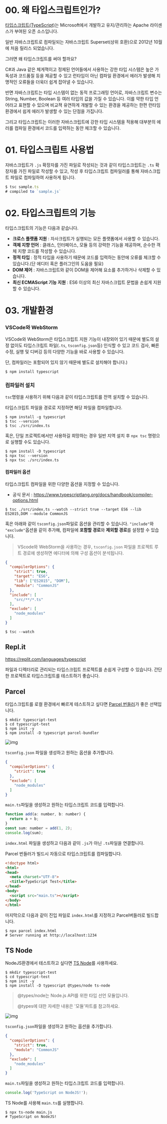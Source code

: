 # 00. 왜 타입스크립트인가?

[타입스크립트(TypeScript)](https://www.typescriptlang.org/)는 Microsoft에서 개발하고 유지/관리하는 Apache 라이센스가 부여된 오픈 소스입니다.

일반 자바스크립트로 컴파일되는 자바스크립트 Superset(상위 호환)으로 2012년 10월에 처음 릴리스 되었습니다.



그러면 왜 타입스크립트를 써야 할까요?



C#과 Java 같은 체게젹이고 정제된 언어들에서 사용하는 강한 타입 시스템은 높은 가독성과 코드품질 등을 제공할 수 있고 런타임이 아닌 컴파일 환경에서 에러가 발생해 치명적인 오류들을 더욱더 쉽게 잡아낼 수 있습니다.

반면 자바스크립트는 타입 시스템이 없는 동적 프로그래밍 언어로, 자바스크립트 변수는 String, Number, Boolean 등 여러 타입의 값을 가질 수 있습니다.  이를 약한 타입 언어라고 표현할 수 있으며 비교젹 유연하게 개발할 수 있는 환경을 제공하는 한편 런타임 환경에서 쉽게 에러가 발생할 수 있는 단점을 가집니다.

그리고 타입스크립트는 이러한 자바스크립트에 강한 타입 시스템을 적용해 대부분의 에러를 컴파일 환경에서 코드를 입력하는 동안 체크할 수 있습니다.





# 01. 타입스크립트 사용법

자바스크립트가 `.js` 확장자를 가진 파일로 작성되는 것과 같이 타입스크립트는 `.ts` 확장자를 가진 파일로 작성할 수 있고, 작성 후 타입스크립트 컴파일러를 통해 자바스크립트 파일로 컴파일하여 사용하게 됩니다.

```js
$ tsc sample.ts
# compiled to `sample.js`
```





# 02. 타입스크립트의 기능

타입스크립트의 기능은 다음과 같습니다.

- **크로스 플랫폼 지원** : 자사크립트가 실행되는 모든 플랫폼에서 사용할 수 있습니다.
- **객체 지향 언어** : 클래스, 인터페이스, 모듈 등의 강력한 기능을 제공하며, 순수한 객체 지향 코드를 작성할 수 있습니다.
- **정적 타입** : 정적 타입을 사용하기 때문에 코드를 입력하는 동안에 오류를 체크할 수 있습니다.(단 에디터 혹은 플러그인의 도움을 필요)
- **DOM 제어** : 자바스크립트와 같이 DOM을 제어해 요소를 추가하거나 삭제할 수 있습니다.
- **최신 ECMAScript 기능 지원** : ES6 이상의 최신 자바스크립트 문법을 손쉽게 지원할 수 있습니다.



# 03. 개발환경



### VSCode와 WebStorm

VSCode와 WebStorm은 타입스크립트 지원 기능이 내장외어 있기 때문에 별도의 설정 없이도 타입스크립트 파일(`.ts`, `tsconfig.json`등) 인식할 수 있고 코드 검사, 빠른 수정, 실행 및 디버깅 등의 다양한 기능을 바로 사용할 수 있습니다.

단, 컴파일러는 포함되어 있지 않기 때문에 별도로 설치해야 합니다.)

```shell
$ npm install typescript
```



### 컴파일러 설치

`tsc`명령을 사용하기 위해 다음과 같이 타입스크립트를 전역 설치할 수 있습니다.

타입스크립트 파일을 경로로 지정하면 해당 파일을 컴파일합니다.

```shell
$ npm install -g typescript
$ tsc --version
$ tsc ./src/index.ts
```

혹은, 단일 프로젝트에서만 사용하길 희망하는 경우 일반 지역 설치 후 `npx tsc` 명령으로 실행할 수도 있습니다.

```shell
$ npm install -D typescript
$ npx tsc --version
$ npx tsc ./src/index.ts
```



#### 컴파일러 옵션

타입스크립트 컴파일을 위한 다양한 옵션을 지정할 수 있습니다.

- 공식 문서 : https://www.typescriptlang.org/docs/handbook/compiler-options.html

```shell
$ tsc ./src/index.ts --watch --strict true --target ES6 --lib ES2015,DOM --module CommonJS
```

혹은 아래와 같이 `tsconfig.json`파일로 옵션을 관리할 수 있습니다. `"include"`와 `"exclude"`옵션을 같이 추가해, 컴파일에 **포함할 경로**와 **제외할 경로**를 설정할 수 있습니다.

> VScode와 WebStorm을 사용하는 경우, `tsconfig.json` 파일을 프로젝트 루트 경로에 생성하면 에디터에 의해 구성 옵션이 분석됩니다.

```json
{
  "compilerOptions": {
    "strict": true,
    "target": "ES6",
    "lib": ["ES2015", "DOM"],
    "module": "CommonJS"
  },
  "include": [
    "src/**/*.ts"
  ],
  "exclude": [
    "node_modules"
  ]
}
```

```shell
$ tsc --watch
```



## Repl.it

https://replit.com/languages/typescript

파일과 디렉터리로 관리되는 타입스크립트 프로젝트를 손쉽게 구성할 수 있습니다. 간단한 프로젝트로 타입스크립트를 테스트하기 좋습니다.



## Parcel

타입스크립트를 로컬 환경에서 빠르게 테스트하고 싶다면 [Parcel 번들러](https://ko.parceljs.org/getting_started.html)가 좋은 선택입니다.

```shell
$ mkdir typescript-test
$ cd typescript-test
$ npm init -y
$ npm install -D typescript parcel-bundler
```

![img](00_TypeScript_Intro.assets/80b2320e8261f8ab047780b5be4395a20d946e6a7c8d2f055e43d72f581bb864.png)



`tsconfig.json` 파일을 생성하고 원하는 옵션을 추가합니다.

```json
{
  "compilerOptions": {
    "strict": true
  },
  "exclude": [
    "node_modules"
  ]
}
```



`main.ts`파일을 생성하고 원하는 타입스크립트 코드를 입력합니다.

```js
function add(a: number, b: number) {
  return a + b;
}
const sum: number = add(1, 2);
console.log(sum);
```



`index.html` 파일을 생성하고 다음과 같이 `.js`가 아닌 `.ts`파일을 연결합니다.

Parcel 번들러가 빌드시 자동으로 타입스크립트를 컴파일합니다.

```html
<!doctype html>
<html>
<head>
  <meta charset="UTF-8">
  <title>TypeScript Test</title>
</head>
<body>
  <script src="main.ts"></script>
</body>
</html>
```



마지막으로 다음과 같이 진입 파일로 `index.html`를 지정하고 Parcel버들러로 빌드합니다.

```shell
$ npx parcel index.html
# Server running at http://localhost:1234
```





## TS Node

NodeJS환경에서 테스트하고 싶다면 [TS Node](https://github.com/TypeStrong/ts-node)를 사용하세요.

```shell
$ mkdir typescript-test
$ cd typescript-test
$ npm init -y
$ npm install -D typescript @types/node ts-node
```

> @types/node는 Node.js API를 위한 타입 선언 모듈입니다.
>
> @types에 대한 자세한 내용은 '모듈'파트를 참고하세요.

![img](00_TypeScript_Intro.assets/71b7bb9e43f412c06d6fe44741e7aa33e42f43e2b42a67e4d833c95871e45a80.png)



`tsconfig.json`파일을 생성하고 원하는 옵션을 추가합니다.

```json
{
  "compilerOptions": {
    "strict": true,
    "module": "CommonJS"
  },
  "exclude": [
    "node_modules"
  ]
}
```



`main.ts`파일을 생성하고 원하는 타입스크립트 코드를 입력합니다.

```js
console.log('TypeScript on NodeJS!');
```



TS Node를 사용해 `main.ts`를 실행합니다.

```shell
$ npx ts-node main.js
# TypeScript on NodeJS!
```

